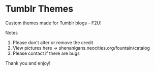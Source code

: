 # Tumblr Themes

Custom themes made for Tumblr blogs - F2U!

Notes
 1. Please don't alter or remove the credit
 2. View pictures here -> shenanigans.neocities.org/fountain/catalog
 3. Please contact if there are bugs
 
 Thank you and enjoy!
